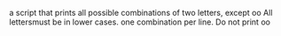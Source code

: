 a script that prints all possible combinations of two letters, except oo All lettersmust be in lower cases. one combination per line. Do not print oo
